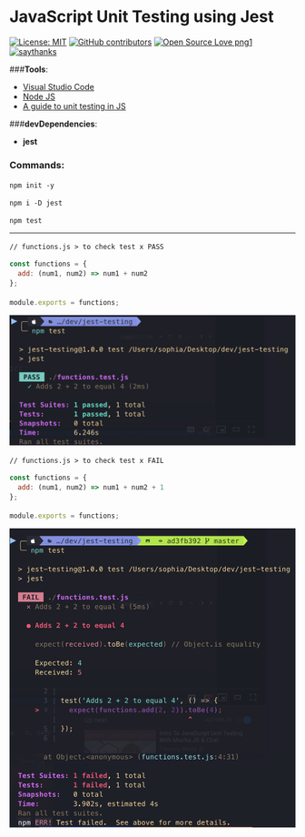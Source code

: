# JavaScript Unit Testing using Jest

[![License: MIT](https://img.shields.io/badge/License-MIT-yellow.svg)](https://opensource.org/licenses/MIT) [![GitHub contributors](https://img.shields.io/github/contributors/Naereen/StrapDown.js.svg)](https://GitHub.com/Naereen/StrapDown.js/graphs/contributors/) [![Open Source Love png1](https://badges.frapsoft.com/os/v1/open-source.png?v=103)](https://github.com/ellerbrock/open-source-badges/) [![saythanks](https://img.shields.io/badge/say-thanks-ff69b4.svg)](https://saythanks.io/to/kennethreitz)

###**Tools**:<br />
- [Visual Studio Code](https://code.visualstudio.com/)<br />
- [Node JS](https://nodejs.org/en/)<br />
- [A guide to unit testing in JS](https://github.com/mawrkus/js-unit-testing-guide/)

###**devDependencies**:<br />
- **jest**

### Commands:

```npm init -y```

```npm i -D jest```

```npm test```

---

``` // functions.js > to check test x PASS ```

```javascript
const functions = {
  add: (num1, num2) => num1 + num2
};

module.exports = functions;

```
![](img/success.png)

``` // functions.js > to check test x FAIL ```

```javascript
const functions = {
  add: (num1, num2) => num1 + num2 + 1
};

module.exports = functions;

```

![](img/fail.png)